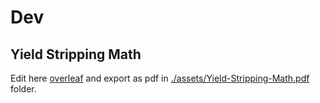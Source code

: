 # Dev

## Yield Stripping Math

Edit here [overleaf](https://www.overleaf.com/read/xhntphbqfkmx) and export as pdf in [./assets/Yield-Stripping-Math.pdf](./assets/Yield-Stripping-Math.pd) folder.
